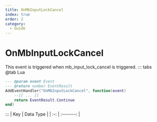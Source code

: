 ```yaml
---
title: OnMbInputLockCancel
index: true
order: 2
category:
  - Guide
---
```


# OnMbInputLockCancel
This event is triggered when mb_input_lock_cancel is triggered.
::: tabs
@tab Lua
```lua
--- @param event Event
--- @return number EventResult
AddEventHandler("OnMbInputLockCancel", function(event)
    --[[ ... ]]
    return EventResult.Continue
end)
```

:::
| Key | Data Type |
| :-: | :-------: |